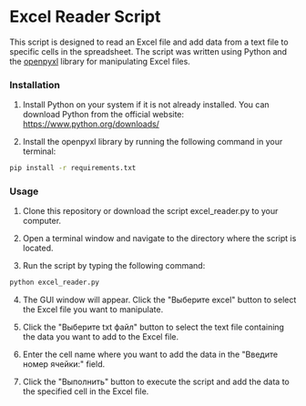 # Excel Reader Script
This script is designed to read an Excel file and add data from a text file to specific cells in the spreadsheet. The script was written using Python and the [openpyxl](https://openpyxl.readthedocs.io/en/stable/) library for manipulating Excel files.

### Installation
1. Install Python on your system if it is not already installed. You can download Python from the official website: https://www.python.org/downloads/

2. Install the openpyxl library by running the following command in your terminal:

```sh
pip install -r requirements.txt
```

### Usage
1. Clone this repository or download the script excel_reader.py to your computer.

2. Open a terminal window and navigate to the directory where the script is located.

3. Run the script by typing the following command:

```sh
python excel_reader.py
```

4. The GUI window will appear. Click the "Выберите excel" button to select the Excel file you want to manipulate.

5. Click the "Выберите txt файл" button to select the text file containing the data you want to add to the Excel file.

6. Enter the cell name where you want to add the data in the "Введите номер ячейки:" field.

7. Click the "Выполнить" button to execute the script and add the data to the specified cell in the Excel file.
